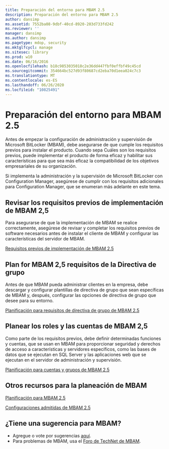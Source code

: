 ```yaml
---
title: Preparación del entorno para MBAM 2.5
description: Preparación del entorno para MBAM 2.5
author: dansimp
ms.assetid: 7552ba08-9dbf-40cd-8920-203d733fd242
ms.reviewer: ''
manager: dansimp
ms.author: dansimp
ms.pagetype: mdop, security
ms.mktglfcycl: manage
ms.sitesec: library
ms.prod: w10
ms.date: 06/16/2016
ms.openlocfilehash: b18c9853035018c2e36dd447fbf0effbf49c45cd
ms.sourcegitcommit: 354664bc527d93f80687cd2eba70d1eea024c7c3
ms.translationtype: MT
ms.contentlocale: es-ES
ms.lasthandoff: 06/26/2020
ms.locfileid: "10825491"
---
```

# Preparación del entorno para MBAM 2.5


Antes de empezar la configuración de administración y supervisión de Microsoft BitLocker (MBAM), debe asegurarse de que cumple los requisitos previos para instalar el producto. Cuando sepa Cuáles son los requisitos previos, puede implementar el producto de forma eficaz y habilitar sus características para que sea más eficaz la compatibilidad de los objetivos empresariales de su organización.

Si implementa la administración y la supervisión de Microsoft BitLocker con Configuration Manager, asegúrese de cumplir con los requisitos adicionales para Configuration Manager, que se enumeran más adelante en este tema.

## Revisar los requisitos previos de implementación de MBAM 2,5


Para asegurarse de que la implementación de MBAM se realice correctamente, asegúrese de revisar y completar los requisitos previos de software necesarios antes de instalar el cliente de MBAM y configurar las características del servidor de MBAM.

[Requisitos previos de implementación de MBAM 2.5](mbam-25-deployment-prerequisites.md)

## Plan for MBAM 2,5 requisitos de la Directiva de grupo


Antes de que MBAM pueda administrar clientes en la empresa, debe descargar y configurar plantillas de directiva de grupo que sean específicas de MBAM y, después, configurar las opciones de directiva de grupo que desee para su entorno.

[Planificación para requisitos de directiva de grupo de MBAM 2.5](planning-for-mbam-25-group-policy-requirements.md)

## Planear los roles y las cuentas de MBAM 2,5


Como parte de los requisitos previos, debe definir determinadas funciones y cuentas, que se usan en MBAM para proporcionar seguridad y derechos de acceso a características y servidores específicos, como las bases de datos que se ejecutan en SQL Server y las aplicaciones web que se ejecutan en el servidor de administración y supervisión.

[Planificación para cuentas y grupos de MBAM 2.5](planning-for-mbam-25-groups-and-accounts.md)

## Otros recursos para la planeación de MBAM


[Planificación para MBAM 2.5](planning-for-mbam-25.md)

[Configuraciones admitidas de MBAM 2.5](mbam-25-supported-configurations.md)

## ¿Tiene una sugerencia para MBAM?
- Agregue o vote por sugerencias [aquí](http://mbam.uservoice.com/forums/268571-microsoft-bitlocker-administration-and-monitoring). 
- Para problemas de MBAM, usa el [Foro de TechNet de MBAM](https://social.technet.microsoft.com/Forums/home?forum=mdopmbam).

 

 





